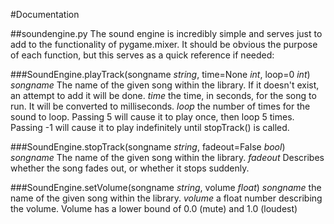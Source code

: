 #Documentation

##soundengine.py
The sound engine is incredibly simple and serves just to add to the functionality of pygame.mixer. It should be obvious the purpose of each function, but this serves as a quick reference if needed:

###SoundEngine.playTrack(songname *string*, time=None *int*, loop=0 *int*)
*songname* The name of the given song within the library. If it doesn't exist, an attempt to add it will be done.
*time* the time, in seconds, for the song to run. It will be converted to milliseconds.
*loop* the number of times for the sound to loop. Passing 5 will cause it to play once, then loop 5 times. Passing -1 will cause it to play indefinitely until stopTrack() is called.

###SoundEngine.stopTrack(songname *string*, fadeout=False *bool*)
*songname* The name of the given song within the library.
*fadeout* Describes whether the song fades out, or whether it stops suddenly.

###SoundEngine.setVolume(songname *string*, volume *float*)
*songname* the name of the given song within the library.
*volume* a float number describing the volume. Volume has a lower bound of 0.0 (mute) and 1.0 (loudest)
